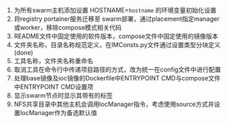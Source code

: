 1. 为所有swarm主机添加设置 HOSTNAME=`hostname` 的环境变量初始化设置
2. 将registry portainer服务迁移至 swarm部署，通过placement指定manager或worker，移除compose模式相关代码
3. README文件中固定使用的软件版本，compose文件中固定使用的镜像版本
4. 文件夹名称，目录名称规范定义，在IMConsts.py文件通过设置类型分块定义(done)
5. 工具名称，文件夹名称重命名
6. 取消工具在命令行中传递项目路径的方式，改为统一在config文件中进行配置
7. 处理base镜像及ioc镜像的Dockerfile中ENTRYPOINT CMD与compose文件中ENTRYPOINT CMD设置项
8. 显示swarm节点时显示其带有的标签
9. NFS共享目录中其他主机会调用IocManager指令，考虑使用source方式并设置IocManager作为备选默认值
